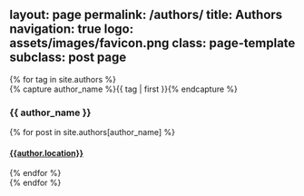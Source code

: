 layout: page
permalink: /authors/
title: Authors
navigation: true
logo: assets/images/favicon.png
class: page-template
subclass: post page
---

<div id="archives">
{% for tag in site.authors %}
  <div class="archive-group">
    {% capture author_name %}{{ tag | first }}{% endcapture %}
    <div id="#{{ author_name | slugize }}"></div>
    <p></p>
    <h3 class="author-head">{{ author_name }}</h3>
    <a name="{{ author_name | slugize }}"></a>
    {% for post in site.authors[author_name] %}
    <article class="archive-item">
      <h4><a href="{{ site.baseurl }}{{ post.url }}">{{author.location}}</a></h4>
    </article>
    {% endfor %}
  </div>
{% endfor %}
</div>